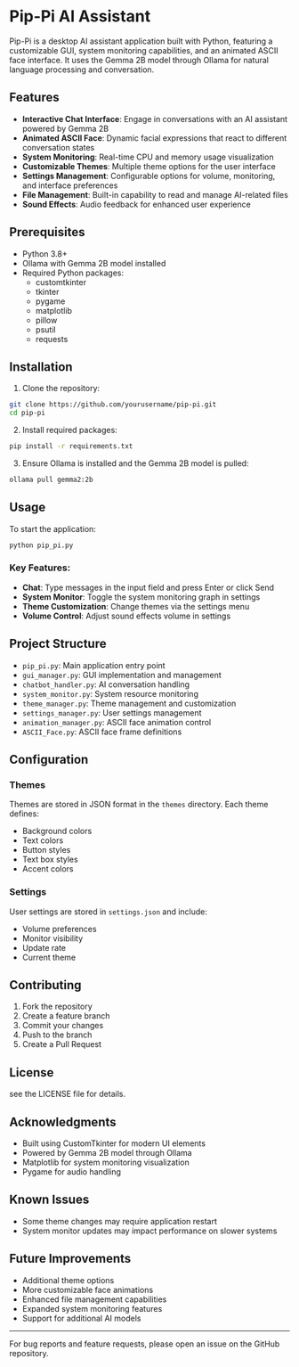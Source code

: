 # Pip-Pi AI Assistant

Pip-Pi is a desktop AI assistant application built with Python, featuring a customizable GUI, system monitoring capabilities, and an animated ASCII face interface. It uses the Gemma 2B model through Ollama for natural language processing and conversation.

## Features

- **Interactive Chat Interface**: Engage in conversations with an AI assistant powered by Gemma 2B
- **Animated ASCII Face**: Dynamic facial expressions that react to different conversation states
- **System Monitoring**: Real-time CPU and memory usage visualization
- **Customizable Themes**: Multiple theme options for the user interface
- **Settings Management**: Configurable options for volume, monitoring, and interface preferences
- **File Management**: Built-in capability to read and manage AI-related files
- **Sound Effects**: Audio feedback for enhanced user experience

## Prerequisites

- Python 3.8+
- Ollama with Gemma 2B model installed
- Required Python packages:
  - customtkinter
  - tkinter
  - pygame
  - matplotlib
  - pillow
  - psutil
  - requests

## Installation

1. Clone the repository:
```bash
git clone https://github.com/yourusername/pip-pi.git
cd pip-pi
```

2. Install required packages:
```bash
pip install -r requirements.txt
```

3. Ensure Ollama is installed and the Gemma 2B model is pulled:
```bash
ollama pull gemma2:2b
```

## Usage

To start the application:

```bash
python pip_pi.py
```

### Key Features:

- **Chat**: Type messages in the input field and press Enter or click Send
- **System Monitor**: Toggle the system monitoring graph in settings
- **Theme Customization**: Change themes via the settings menu
- **Volume Control**: Adjust sound effects volume in settings

## Project Structure

- `pip_pi.py`: Main application entry point
- `gui_manager.py`: GUI implementation and management
- `chatbot_handler.py`: AI conversation handling
- `system_monitor.py`: System resource monitoring
- `theme_manager.py`: Theme management and customization
- `settings_manager.py`: User settings management
- `animation_manager.py`: ASCII face animation control
- `ASCII_Face.py`: ASCII face frame definitions

## Configuration

### Themes
Themes are stored in JSON format in the `themes` directory. Each theme defines:
- Background colors
- Text colors
- Button styles
- Text box styles
- Accent colors

### Settings
User settings are stored in `settings.json` and include:
- Volume preferences
- Monitor visibility
- Update rate
- Current theme

## Contributing

1. Fork the repository
2. Create a feature branch
3. Commit your changes
4. Push to the branch
5. Create a Pull Request

## License

see the LICENSE file for details.

## Acknowledgments

- Built using CustomTkinter for modern UI elements
- Powered by Gemma 2B model through Ollama
- Matplotlib for system monitoring visualization
- Pygame for audio handling

## Known Issues

- Some theme changes may require application restart
- System monitor updates may impact performance on slower systems

## Future Improvements

- Additional theme options
- More customizable face animations
- Enhanced file management capabilities
- Expanded system monitoring features
- Support for additional AI models

---

For bug reports and feature requests, please open an issue on the GitHub repository.
